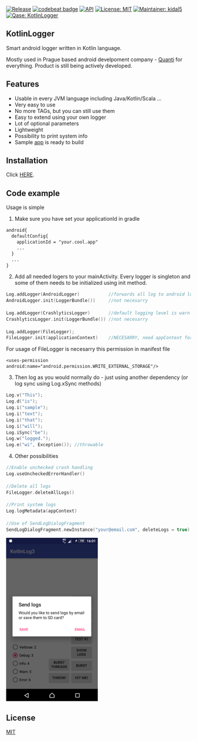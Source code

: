 [![Release](https://jitpack.io/v/Qase/KotlinLogger.svg)](https://jitpack.io/#Qase/KotlinLogger)
[![codebeat badge](https://codebeat.co/badges/d7306f5e-9328-45a0-bbed-1abab3e8b5b2)](https://codebeat.co/projects/github-com-qase-kotlinlogger-master)
[![API](https://img.shields.io/badge/API-16%2B-brightgreen.svg?style=flat)](https://android-arsenal.com/api?level=16)
[![License: MIT](https://img.shields.io/badge/License-MIT-yellow.svg)](https://opensource.org/licenses/MIT)
[![Maintainer: kidal5](https://img.shields.io/badge/Maintainer-kidal5-blue.svg)](vladislav.trnka@quanti.cz)
[![Qase: KotlinLogger](https://img.shields.io/badge/Qase-KotlinLogger-ff69b4.svg)](https://github.com/Qase/KotlinLogger)



## KotlinLogger

Smart android logger written in Kotlin language.

Mostly used in Prague based android develpoment company - [Quanti](https://www.quanti.cz/) for everything. Product is still being actively developed.

## Features
* Usable in every JVM language including Java/Kotlin/Scala ...
* Very easy to use
* No more TAGs, but you can still use them
* Easy to extend using your own logger
* Lot of optional parameters
* Lightweight
* Possibility to print system info
* Sample [app](github/sampleApp.png) is ready to build

## Installation

Click [HERE](https://jitpack.io/#Qase/KotlinLogger).

## Code example

Usage is simple

1) Make sure you have set your applicationId in gradle 
```
android{
  defaultConfig{
    applicationId = "your.cool.app"
    ...
  }
  ...
}
```

2) Add all needed logers to your mainActivity. Every logger is singleton and some of them needs to be initialized using init method.

```kotlin
Log.addLogger(AndroidLogger)           //forwards all log to android logcat
AndroidLogger.init(LoggerBundle())     //not necesarry

Log.addLogger(CrashlyticsLogger)       //default logging level is warn
CrashlyticsLogger.init(LoggerBundle()) //not necesarry

Log.addLogger(FileLogger); 
FileLogger.init(applicationContext)    //NECESARRY, need appContext for access to files

```

For usage of FileLogger is necesarry this permission in manifest file
```
<uses-permission android:name="android.permission.WRITE_EXTERNAL_STORAGE"/>
```

3) Then log as you would normally do - just using another dependency
(or log sync using Log.xSync methods)

```kotlin
Log.v("This");
Log.d("is");
Log.i("sample");
Log.i("text");
Log.i("that");
Log.i("will");
Log.iSync("be");
Log.w("logged.");
Log.e("wi", Exception()); //throwable
```

4) Other possibilities 
```kotlin
//Enable unchecked crash handling
Log.useUncheckedErrorHandler()

//Delete all logs
FileLogger.deleteAllLogs()

//Print system logs
Log.logMetadata(appContext)

//Use of SendLogDialogFragment
SendLogDialogFragment.newInstance("your@email.com", deleteLogs = true).show(supportFragmentManager, "TAG")
```
<img src="github/dialog.png" width="250">


## License
[MIT](https://github.com/nishanths/license/blob/master/LICENSE)
